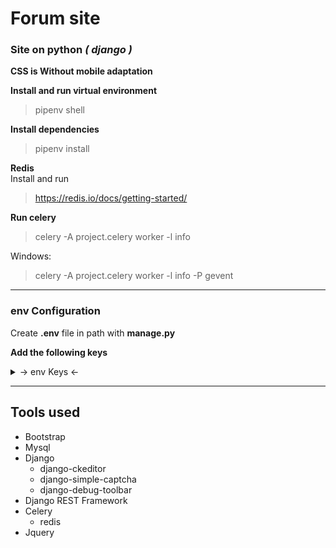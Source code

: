 # Forum site

### Site on python *( django )*
**CSS is Without mobile adaptation**
<br>

**Install and run virtual environment**
> pipenv shell

**Install dependencies**
> pipenv install

**Redis** <br>
Install and run
> https://redis.io/docs/getting-started/

**Run celery** <br>
> celery -A project.celery worker -l info

Windows:
> celery -A project.celery worker -l info -P gevent



****
### env Configuration
Create **.env** file in path with **manage.py**

**Add the following keys**
<details>
  <summary> → env Keys ←</summary>
  <p>SECRET_KEY</p>
  <p>DB_NAME</p>
  <p>DB_USER</p>
  <p>DB_PASSWORD</p>
  <p>DB_HOST</p>
  <p>DB_PORT</p>
  <p>EMAIL_HOST_USER</p>
  <p>EMAIL_HOST_PASSWORD</p>
  <p>REDIS_HOST</p>
  <p>REDIS_PORT</p>
</details>

****
## Tools used 
- Bootstrap
- Mysql
- Django
    - django-ckeditor
    - django-simple-captcha
    - django-debug-toolbar
- Django REST Framework
- Celery 
  - redis
- Jquery
